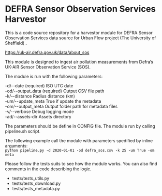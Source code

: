 # DEFRA Sensor Observation Services Harvestor

This is a code source repository for a harvestor module for DEFRA Sensor Observation Services data source for Urban Flow project (The University of Sheffield) .

https://uk-air.defra.gov.uk/data/about_sos

This module is designed to ingest air pollution measurements from Defra’s UK-AIR Sensor Observation Service (SOS). 

The module is run with the following parameters:

-d/--date 			(required) ISO UTC date  
-od/--output_data 	(required) Output CSV file path  
-k/--distance		Radius distance (km)  
-um/--update_meta	True if update the metadata  
-om/--output_meta	Output folder path for metadata files  
-v/--verbose		Debug logging mode  
-ad/--assets-dir	Assets directory  

The parameters should be define in CONFIG file. The module run by calling pipeline.sh script.

The following example call the module with parameters spedified by inline arguments:  
`python pipeline.py -d 2020-01-01 -od defra_sos.csv -k 25 -um True -om meta`

Please follow the tests suits to see how the module works. You can also find comments in the code describing the logic. 
	
 - tests/tests_utils.py
 - tests/tests_download.py
 - tests/tests_metadata.py

